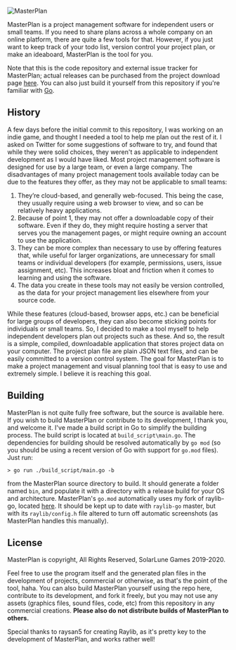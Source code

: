 ![MasterPlan](https://user-images.githubusercontent.com/4733521/72319146-4372bd80-3653-11ea-806f-9c66c41d4c2f.png)

MasterPlan is a project management software for independent users or small teams. If you need to share plans across a whole company on an online platform, there are quite a few tools for that. However, if you just want to keep track of your todo list, version control your project plan, or make an ideaboard, MasterPlan is the tool for you.

Note that this is the code repository and external issue tracker for MasterPlan; actual releases can be purchased from the project download page [here](https://solarlune.itch.io/masterplan?secret=fed4MHmTdQ5paAvgv4kfJzrg). You can also just build it yourself from this repository if you're familiar with [Go](https://golang.org/).

## History

A few days before the initial commit to this repository, I was working on an indie game, and thought I needed a tool to help me plan out the rest of it. I asked on Twitter for some suggestions of software to try, and found that while they were solid choices, they weren't as applicable to independent development as I would have liked. Most project management software is designed for use by a large team, or even a large company. The disadvantages of many project management tools available today can be due to the features they offer, as they may not be applicable to small teams:

1) They’re cloud-based, and generally web-focused. This being the case, they usually require using a web browser to view, and so can be relatively heavy applications.
2) Because of point 1, they may not offer a downloadable copy of their software. Even if they do, they might require hosting a server that serves you the management pages, or might require owning an account to use the application.
3) They can be more complex than necessary to use by offering features that, while useful for larger organizations, are unnecessary for small teams or individual developers (for example, permissions, users, issue assignment, etc). This increases bloat and friction when it comes to learning and using the software.
4) The data you create in these tools may not easily be version controlled, as the data for your project management lies elsewhere from your source code.

While these features (cloud-based, browser apps, etc.) can be beneficial for large groups of developers, they can also become sticking points for individuals or small teams. So, I decided to make a tool myself to help independent developers plan out projects such as these. And so, the result is a simple, compiled, downloadable application that stores project data on your computer. The project plan file are plain JSON text files, and can be easily committed to a version control system. The goal for MasterPlan is to make a project management and visual planning tool that is easy to use and extremely simple. I believe it is reaching this goal.

## Building

MasterPlan is not quite fully free software, but the source is available here. If you wish to build MasterPlan or contribute to its development, I thank you, and welcome it. I've made a build script in Go to simplify the building process. The build script is located at `build_script\main.go`. The dependencies for building should be resolved automatically by `go mod` (so you should be using a recent version of Go with support for `go.mod` files). Just run:

```
> go run ./build_script/main.go -b
```

from the MasterPlan source directory to build. It should generate a folder named `bin`, and populate it with a directory with a release build for your OS and architecture. MasterPlan's `go.mod` automatically uses my fork of raylib-go, located [here](https://github.com/SolarLune/raylib-go). It should be kept up to date with `raylib-go` master, but with its `raylib/config.h` file altered to turn off automatic screenshots (as MasterPlan handles this manually).

## License

MasterPlan is copyright, All Rights Reserved, SolarLune Games 2019-2020. 

Feel free to use the program itself and the generated plan files in the development of projects, commercial or otherwise, as that's the point of the tool, haha. You can also build MasterPlan yourself using the repo here, contribute to its development, and fork it freely, but you may not use any assets (graphics files, sound files, code, etc) from this repository in any commercial creations. **Please also do not distribute builds of MasterPlan to others.**

Special thanks to raysan5 for creating Raylib, as it's pretty key to the development of MasterPlan, and works rather well!
